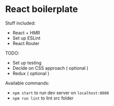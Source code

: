 # React boilerplate

Stuff included:
* React + HMR
* Set up ESLint
* React Router

TODO:
* Set up testing
* Decide on CSS approach ( optional )
* Redux ( optional )

Available commands:
* `npm start` to run dev server on `localhost:8080`
* `npm run lint` to lint src folder